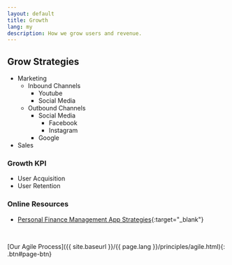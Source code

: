 ```yaml
---
layout: default
title: Growth
lang: my
description: How we grow users and revenue.
---
```




## Grow Strategies

* Marketing
	* Inbound Channels
		* Youtube
		* Social Media
	* Outbound Channels
		* Social Media
			* Facebook
			* Instagram
		* Google
* Sales

### Growth KPI

* User Acquisition
* User Retention

### Online Resources

* [Personal Finance Management App Strategies](https://www.cbinsights.com/research/personal-finance-apps-strategies/){:target="_blank"}

<br>

[Our Agile Process]({{ site.baseurl }}/{{ page.lang }}/principles/agile.html){: .btn#page-btn}